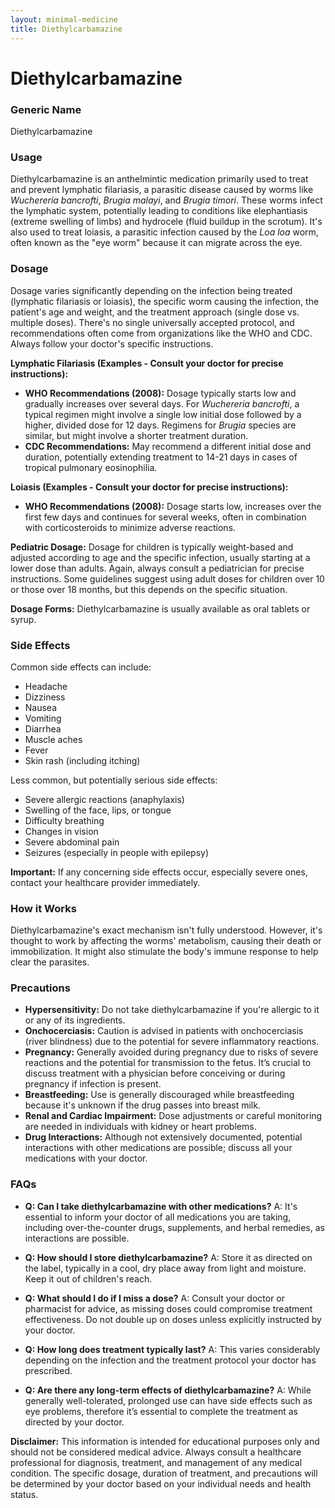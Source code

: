 ```yaml
---
layout: minimal-medicine
title: Diethylcarbamazine
---
```


# Diethylcarbamazine
### Generic Name
Diethylcarbamazine

### Usage
Diethylcarbamazine is an anthelmintic medication primarily used to treat and prevent lymphatic filariasis, a parasitic disease caused by worms like *Wuchereria bancrofti*, *Brugia malayi*, and *Brugia timori*.  These worms infect the lymphatic system, potentially leading to conditions like elephantiasis (extreme swelling of limbs) and hydrocele (fluid buildup in the scrotum).  It's also used to treat loiasis, a parasitic infection caused by the *Loa loa* worm, often known as the "eye worm" because it can migrate across the eye.

### Dosage

Dosage varies significantly depending on the infection being treated (lymphatic filariasis or loiasis), the specific worm causing the infection, the patient's age and weight, and the treatment approach (single dose vs. multiple doses).  There's no single universally accepted protocol, and recommendations often come from organizations like the WHO and CDC. Always follow your doctor's specific instructions.

**Lymphatic Filariasis (Examples - Consult your doctor for precise instructions):**

* **WHO Recommendations (2008):**  Dosage typically starts low and gradually increases over several days. For *Wuchereria bancrofti*, a typical regimen might involve a single low initial dose followed by a higher, divided dose for 12 days.  Regimens for *Brugia* species are similar, but might involve a shorter treatment duration.
* **CDC Recommendations:**  May recommend a different initial dose and duration, potentially extending treatment to 14-21 days in cases of tropical pulmonary eosinophilia.

**Loiasis (Examples - Consult your doctor for precise instructions):**

* **WHO Recommendations (2008):**  Dosage starts low, increases over the first few days and continues for several weeks, often in combination with corticosteroids to minimize adverse reactions.


**Pediatric Dosage:**  Dosage for children is typically weight-based and adjusted according to age and the specific infection, usually starting at a lower dose than adults.  Again, always consult a pediatrician for precise instructions.  Some guidelines suggest using adult doses for children over 10 or those over 18 months, but this depends on the specific situation.


**Dosage Forms:** Diethylcarbamazine is usually available as oral tablets or syrup.  

### Side Effects

Common side effects can include:

* Headache
* Dizziness
* Nausea
* Vomiting
* Diarrhea
* Muscle aches
* Fever
* Skin rash (including itching)


Less common, but potentially serious side effects:

* Severe allergic reactions (anaphylaxis)
* Swelling of the face, lips, or tongue
* Difficulty breathing
* Changes in vision
* Severe abdominal pain
* Seizures (especially in people with epilepsy)


**Important:**  If any concerning side effects occur, especially severe ones, contact your healthcare provider immediately.


### How it Works

Diethylcarbamazine's exact mechanism isn't fully understood. However, it's thought to work by affecting the worms' metabolism, causing their death or immobilization. It might also stimulate the body's immune response to help clear the parasites.

### Precautions

* **Hypersensitivity:** Do not take diethylcarbamazine if you're allergic to it or any of its ingredients.
* **Onchocerciasis:**  Caution is advised in patients with onchocerciasis (river blindness) due to the potential for severe inflammatory reactions.
* **Pregnancy:**  Generally avoided during pregnancy due to risks of severe reactions and the potential for transmission to the fetus.  It’s crucial to discuss treatment with a physician before conceiving or during pregnancy if infection is present.
* **Breastfeeding:**  Use is generally discouraged while breastfeeding because it's unknown if the drug passes into breast milk.
* **Renal and Cardiac Impairment:**  Dose adjustments or careful monitoring are needed in individuals with kidney or heart problems.
* **Drug Interactions:** Although not extensively documented, potential interactions with other medications are possible; discuss all your medications with your doctor.


### FAQs

* **Q: Can I take diethylcarbamazine with other medications?**  A:  It's essential to inform your doctor of all medications you are taking, including over-the-counter drugs, supplements, and herbal remedies, as interactions are possible.

* **Q: How should I store diethylcarbamazine?** A: Store it as directed on the label, typically in a cool, dry place away from light and moisture. Keep it out of children's reach.

* **Q: What should I do if I miss a dose?** A: Consult your doctor or pharmacist for advice, as missing doses could compromise treatment effectiveness.  Do not double up on doses unless explicitly instructed by your doctor.

* **Q: How long does treatment typically last?** A: This varies considerably depending on the infection and the treatment protocol your doctor has prescribed.

* **Q: Are there any long-term effects of diethylcarbamazine?** A: While generally well-tolerated, prolonged use can have side effects such as eye problems, therefore it’s essential to complete the treatment as directed by your doctor.


**Disclaimer:** This information is intended for educational purposes only and should not be considered medical advice. Always consult a healthcare professional for diagnosis, treatment, and management of any medical condition.  The specific dosage, duration of treatment, and precautions will be determined by your doctor based on your individual needs and health status.
